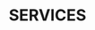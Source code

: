 ---
title : "SERVICES"
service_list:
# service item loop
- name : "Conception de l'ingénierie de formation"
  image : "images/icons/legal-icon-10047.png"
  
# service item loop
- name : "Gestion du volet administratif"
  image : "images/icons/works.png"
  
# service item loop
- name : "Rédaction des bilans"
  image : "images/icons/project.png"
  
# service item loop
- name : "Extraction des données et indicateurs statistiques"
  image : "images/icons/marketing.png"
  
# service item loop
- name : "Gestion de l’équipe pédagogique"
  image : "images/icons/—Pngtree—vector team icon_4190696.png"
  
# service item loop
- name : "Gestion budgétaire d’un dispositif de FORMATION"
  image : "images/icons/—Pngtree—vector save money icon_3782931.png"



# custom style
custom_class: "" 
custom_attributes: "" 
custom_css: ""
---
